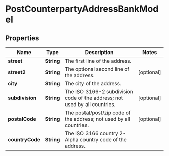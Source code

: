 

# PostCounterpartyAddressBankModel


## Properties

| Name | Type | Description | Notes |
|------------ | ------------- | ------------- | -------------|
|**street** | **String** | The first line of the address. |  |
|**street2** | **String** | The optional second line of the address. |  [optional] |
|**city** | **String** | The city of the address. |  |
|**subdivision** | **String** | The ISO 3166-2 subdivision code of the address; not used by all countries. |  [optional] |
|**postalCode** | **String** | The postal/post/zip code of the address; not used by all countries. |  [optional] |
|**countryCode** | **String** | The ISO 3166 country 2-Alpha country code of the address. |  |



